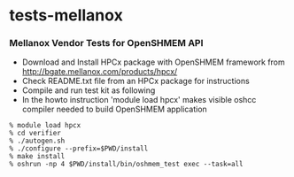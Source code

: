 tests-mellanox
==============

### Mellanox Vendor Tests for OpenSHMEM API

* Download and Install HPCx package with OpenSHMEM framework from http://bgate.mellanox.com/products/hpcx/
* Check README.txt file from an HPCx package for instructions
* Compile and run test kit as following
* In the howto instruction 'module load hpcx' makes visible oshcc compiler needed to build OpenSHMEM application

``` shell
% module load hpcx
% cd verifier
% ./autogen.sh
% ./configure --prefix=$PWD/install
% make install
% oshrun -np 4 $PWD/install/bin/oshmem_test exec --task=all
```
